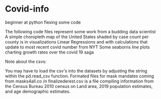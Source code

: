 # Covid-info
beginner at python flexing some code

The following code files represent some work from a budding data scientist
A simple choropleth map of the United States shaded by case count per county is in visualizations
Linear Regressions and with calculations that update to most recent covid number from NYT
Some seaborns line plots charting growth rates over the covid 19 saga


Note about the csvs:

You may have to load the csv's into the datasets by adjusting the string within the pd.read_csv function. 
Formated files for mask mandates coming from masks4all.co /n
finalizederest.csv is a file compiling information from the Census Bureau 2010 census on Land area, 2019 population estimates, and age demographic estimates.
